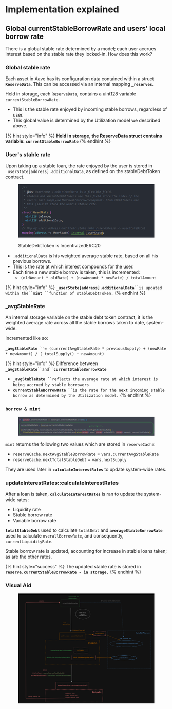 # Implementation explained

## Global currentStableBorrowRate and users' local borrow rate

There is a global stable rate determined by a model; each user accrues interest based on the stable rate they locked-in. How does this work?

### **Global stable rate**

Each asset in Aave has its configuration data contained within a struct **`ReserveData`**. This can be accessed via an internal mapping **`_reserves`**.

Held in storage, each `ReserveData`, contains a uint128 variable `currentStableBorrowRate`.&#x20;

* This is the stable rate enjoyed by incoming stable borrows, regardless of user.
* This global value is determined by the Utilization model we described above.

{% hint style="info" %}
**Held in storage, the ReserveData struct contains variable: `currentStableBorrowRate`**
{% endhint %}

### **User's stable rate**

Upon taking up a stable loan, the rate enjoyed by the user is stored in `_userState[address].additionalData`, as defined on the stableDebtToken contract.

<figure><img src="../../.gitbook/assets/image (323).png" alt=""><figcaption><p>StableDebtToken is IncentivizedERC20</p></figcaption></figure>

* `.additionalData` is his weighted average stable rate, based on all his previous borrows.
* This is the rate at which interest compounds for the user.
* Each time a new stable borrow is taken, this is incremented:&#x20;
  * `(oldAmount * oldRate) + (newAmount * newRate) / totalAmount`

{% hint style="info" %}
**`_userState[address].additionalData`**` ``is updated within the`` `**`mint`**` ``function of stableDebtToken.`
{% endhint %}

### **\_avgStableRate**

An internal storage variable on the stable debt token contract, it is the weighted average rate across all the stable borrows taken to date, system-wide.&#x20;

Incremented like so:

**`_avgStableRate`**` ``= (currrentAvgStableRate * previousSupply) + (newRate * newAmount) / (_totalSupply() + newAmount)`

{% hint style="info" %}
Difference between **`_avgStableRate`**` ``and`` `**`currentStableBorrowRate`**

* **`_avgStableRate`**` ``reflects the average rate at which interest is being accrued by stable borrowers`
* **`currentStableBorrowRate`**` ``is the rate for the next incoming stable borrow as determined by the Utilization model.`
{% endhint %}

### **`borrow & mint`**

<figure><img src="../../.gitbook/assets/image (324).png" alt=""><figcaption></figcaption></figure>

`mint` returns the following two values which are stored in `reserveCache`:&#x20;

* `reserveCache.nextAvgStableBorrowRate` = `vars.currentAvgStableRate`&#x20;
* `reserveCache.nextTotalStableDebt` = `vars.nextSupply`

They are used later in **`calculateInterestRates`** to update system-wide rates.

### **updateInterestRates::calculateInterestRates**

After a loan is taken, **`calculateInterestRates`** is ran to update the system-wide rates:

* Liquidity rate
* Stable borrow rate
* Variable borrow rate

**`totalStableDebt`** used to calculate `totalDebt` and **`averageStableBorrowRate`** used to calculate `overallBorrowRate`, and consequently, `currentLiquidityRate`.

Stable borrow rate is updated, accounting for increase in stable loans taken; as are the other rates.&#x20;

{% hint style="success" %}
The updated stable rate is stored in **`reserve.currentStableBorrowRate - in storage.`**
{% endhint %}

### Visual Aid

<figure><img src="../../.gitbook/assets/image (29).png" alt=""><figcaption></figcaption></figure>
